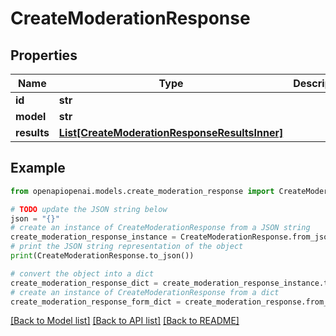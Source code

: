 # CreateModerationResponse


## Properties

Name | Type | Description | Notes
------------ | ------------- | ------------- | -------------
**id** | **str** |  | 
**model** | **str** |  | 
**results** | [**List[CreateModerationResponseResultsInner]**](CreateModerationResponseResultsInner.md) |  | 

## Example

```python
from openapiopenai.models.create_moderation_response import CreateModerationResponse

# TODO update the JSON string below
json = "{}"
# create an instance of CreateModerationResponse from a JSON string
create_moderation_response_instance = CreateModerationResponse.from_json(json)
# print the JSON string representation of the object
print(CreateModerationResponse.to_json())

# convert the object into a dict
create_moderation_response_dict = create_moderation_response_instance.to_dict()
# create an instance of CreateModerationResponse from a dict
create_moderation_response_form_dict = create_moderation_response.from_dict(create_moderation_response_dict)
```
[[Back to Model list]](../README.md#documentation-for-models) [[Back to API list]](../README.md#documentation-for-api-endpoints) [[Back to README]](../README.md)



